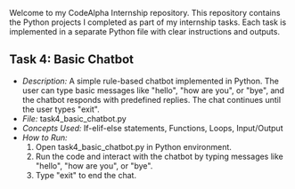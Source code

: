 Welcome to my CodeAlpha Internship repository. This repository contains the Python projects I completed as part of my internship tasks. Each task is implemented in a separate Python file with clear instructions and outputs.

## Task 4: Basic Chatbot
- *Description:* A simple rule-based chatbot implemented in Python. The user can type basic messages like "hello", "how are you", or "bye", and the chatbot responds with predefined replies. The chat continues until the user types "exit".
- *File:* task4_basic_chatbot.py
- *Concepts Used:* If-elif-else statements, Functions, Loops, Input/Output
- *How to Run:*  
  1. Open task4_basic_chatbot.py in Python environment.  
  2. Run the code and interact with the chatbot by typing messages like "hello", "how are you", or "bye".  
  3. Type "exit" to end the chat.
